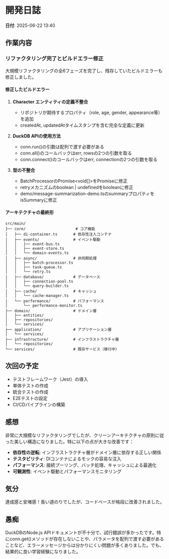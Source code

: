 # 開発日誌

**日付**: 2025-06-22 13:40

## 作業内容

### リファクタリング完了とビルドエラー修正

大規模リファクタリングの全6フェーズを完了し、残存していたビルドエラーも修正しました。

#### 修正したビルドエラー

1. **Character エンティティの定義不整合**
   - リポジトリが期待するプロパティ（role, age, gender, appearance等）を追加
   - createdAt, updatedAtタイムスタンプを含む完全な定義に更新

2. **DuckDB APIの使用方法**
   - conn.run()の引数は配列で渡す必要がある
   - conn.all()のコールバックはerr, rowsの2つの引数を取る
   - conn.connect()のコールバックはerr, connectionの2つの引数を取る

3. **型の不整合**
   - BatchProcessorのPromise<void[]>をPromise<void>に修正
   - retryメカニズムのboolean | undefinedをbooleanに修正
   - demo/message-summarization-demo.tsのsummaryプロパティをisSummaryに修正

#### アーキテクチャの最終形

```
src/main/
├── core/                      # コア機能
│   ├── di-container.ts       # 依存性注入コンテナ
│   ├── events/               # イベント駆動
│   │   ├── event-bus.ts
│   │   ├── event-store.ts
│   │   └── domain-events.ts
│   ├── async/                # 非同期処理
│   │   ├── batch-processor.ts
│   │   ├── task-queue.ts
│   │   └── retry.ts
│   ├── database/             # データベース
│   │   ├── connection-pool.ts
│   │   └── query-builder.ts
│   ├── cache/                # キャッシュ
│   │   └── cache-manager.ts
│   └── performance/          # パフォーマンス
│       └── performance-monitor.ts
├── domain/                   # ドメイン層
│   ├── entities/
│   ├── repositories/
│   └── services/
├── application/              # アプリケーション層
│   └── services/
├── infrastructure/           # インフラストラクチャ層
│   └── repositories/
└── services/                 # 既存サービス（移行中）
```

## 次回の予定

- テストフレームワーク（Jest）の導入
- 単体テストの作成
- 統合テストの作成
- E2Eテストの設定
- CI/CDパイプラインの構築

## 感想

非常に大規模なリファクタリングでしたが、クリーンアーキテクチャの原則に従った美しい構造になりました。特に以下の点が大きな改善です：

- **依存性の逆転**: インフラストラクチャ層がドメイン層に依存する正しい関係
- **テスタビリティ**: DIコンテナによるモックの容易な注入
- **パフォーマンス**: 接続プーリング、バッチ処理、キャッシュによる最適化
- **可観測性**: イベント駆動とパフォーマンスモニタリング

## 気分

達成感と安堵感！長い道のりでしたが、コードベースが格段に改善されました。

## 愚痴

DuckDBのNode.js APIドキュメントが不十分で、試行錯誤が多かったです。特にconn.get()メソッドが存在しないことや、パラメータを配列で渡す必要があることなど、エラーメッセージからは分かりにくい問題が多くありました。でも、結果的に良い学習経験になりました。